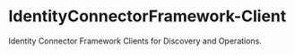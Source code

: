 # IdentityConnectorFramework-Client
Identity Connector Framework Clients for Discovery and Operations.
